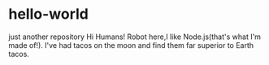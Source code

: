 # hello-world
just another  repository
Hi Humans!
Robot here,I like Node.js(that's what I'm made of!).
I've had tacos on the moon and find them far superior to Earth tacos.
